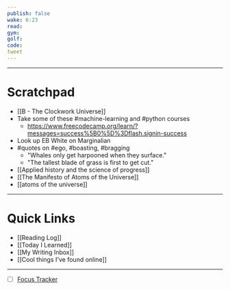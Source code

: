```yaml
---
publish: false
wake: 6:23
read:
gym:
golf:
code:
tweet
---
```

***
# Scratchpad
- [[B - The Clockwork Universe]]
- Take some of these #machine-learning and #python courses
	- https://www.freecodecamp.org/learn/?messages=success%5B0%5D%3Dflash.signin-success
- Look up EB White on Marginalian
- #quotes on #ego, #boasting, #bragging
	- "Whales only get harpooned when they surface."
	- "The tallest blade of grass is first to get cut."
- [[Applied history and the science of progress]]
- [[The Manifesto of Atoms of the Universe]]
- [[atoms of the universe]]



---
# Quick Links
- [[Reading Log]]
- [[Today I Learned]]
- [[My Writing Inbox]]
- [[Cool things I've found online]]

***
- [ ] [Focus Tracker](https://docs.google.com/spreadsheets/d/18ZL9CSRxE2z7pTKcaPGe3749GMO9Ov2UjVsRMQqShBk/edit#gid=696776801)